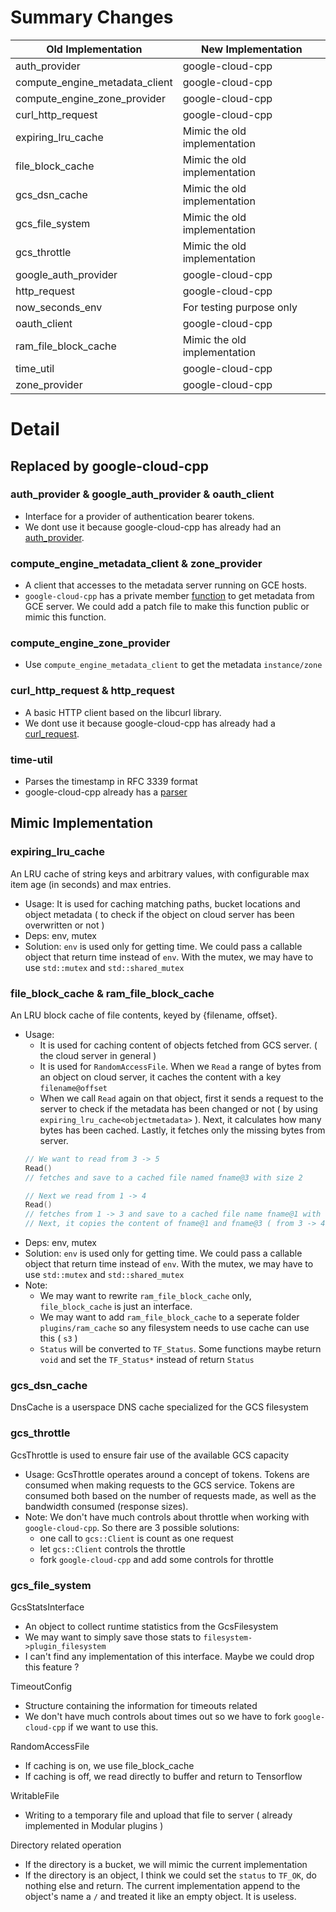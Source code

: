 # Summary Changes
| Old Implementation  | New Implementation  |
|---|---|
| auth_provider | google-cloud-cpp |
| compute_engine_metadata_client | google-cloud-cpp |
| compute_engine_zone_provider | google-cloud-cpp | 
| curl_http_request | google-cloud-cpp |
| expiring_lru_cache | Mimic the old implementation |
| file_block_cache | Mimic the old implementation |
| gcs_dsn_cache | Mimic the old implementation |
| gcs_file_system | Mimic the old implementation |
| gcs_throttle | Mimic the old implementation |
| google_auth_provider | google-cloud-cpp |
| http_request | google-cloud-cpp |
| now_seconds_env | For testing purpose only |
| oauth_client | google-cloud-cpp |
| ram_file_block_cache | Mimic the old implementation |
| time_util | google-cloud-cpp |
| zone_provider | google-cloud-cpp |

# Detail 
## Replaced by google-cloud-cpp
### auth_provider & google_auth_provider & oauth_client
- Interface for a provider of authentication bearer tokens.
- We dont use it because google-cloud-cpp has already had an [auth_provider](https://github.com/googleapis/google-cloud-cpp/tree/ef8b727da2f8c5fc49bc4c7ccaaefe862b41d367/google/cloud/storage/oauth2).
### compute_engine_metadata_client & zone_provider
- A client that accesses to the metadata server running on GCE hosts.
- `google-cloud-cpp` has a private member [function](https://github.com/googleapis/google-cloud-cpp/blob/ef8b727da2f8c5fc49bc4c7ccaaefe862b41d367/google/cloud/storage/oauth2/compute_engine_credentials.h#L132) to get metadata from GCE server. We could add a patch file to make this function public or mimic this function.

### compute_engine_zone_provider
- Use `compute_engine_metadata_client` to get the metadata `instance/zone`

### curl_http_request & http_request
- A basic HTTP client based on the libcurl library.
- We dont use it because google-cloud-cpp has already had a [curl_request](https://github.com/googleapis/google-cloud-cpp/blob/ef8b727da2f8c5fc49bc4c7ccaaefe862b41d367/google/cloud/storage/internal/curl_request.h).

### time-util
- Parses the timestamp in RFC 3339 format
- google-cloud-cpp already has a [parser](https://github.com/googleapis/google-cloud-cpp/blob/6fcdc362757d7743e4edf34143e5ac4eaa6b5a85/google/cloud/internal/parse_rfc3339.h)

## Mimic Implementation
### expiring_lru_cache
An LRU cache of string keys and arbitrary values, with configurable max item age (in seconds) and max entries.
- Usage: It is used for caching matching paths, bucket locations and object metadata ( to check if the object on cloud server has been overwritten or not )
- Deps: env, mutex
- Solution: `env` is used only for getting time. We could pass a callable object that return time instead of `env`. With the mutex, we may have to use `std::mutex` and `std::shared_mutex`

### file_block_cache & ram_file_block_cache
An LRU block cache of file contents, keyed by {filename, offset}.
- Usage: 
  + It is used for caching content of objects fetched from GCS server. ( the cloud server in general )
  + It is used for `RandomAccessFile`. When we `Read` a range of bytes from an object on cloud server, it caches the content with a key `filename@offset`
  + When we call `Read` again on that object, first it sends a request to the server to check if the metadata has been changed or not ( by using `expiring_lru_cache<objectmetadata>` ). Next, it calculates how many bytes has been cached. Lastly, it fetches only the missing bytes from server.
  ```cpp
  // We want to read from 3 -> 5
  Read() 
  // fetches and save to a cached file named fname@3 with size 2

  // Next we read from 1 -> 4
  Read() 
  // fetches from 1 -> 3 and save to a cached file name fname@1 with size 2
  // Next, it copies the content of fname@1 and fname@3 ( from 3 -> 4 ) to the result
  ```
- Deps: env, mutex
- Solution: `env` is used only for getting time. We could pass a callable object that return time instead of `env`. With the mutex, we may have to use `std::mutex` and `std::shared_mutex`
- Note:
  + We may want to rewrite `ram_file_block_cache` only, `file_block_cache` is just an interface.
  + We may want to add `ram_file_block_cache` to a seperate folder `plugins/ram_cache` so any filesystem needs to use cache can use this ( `s3` )
  + `Status` will be converted to `TF_Status`. Some functions maybe return  `void` and set the `TF_Status*` instead of return `Status`

### gcs_dsn_cache
DnsCache is a userspace DNS cache specialized for the GCS filesystem

### gcs_throttle
GcsThrottle is used to ensure fair use of the available GCS capacity
- Usage: GcsThrottle operates around a concept of tokens. Tokens are consumed when making requests to the GCS service. Tokens are consumed both based on the number of requests made, as well as the bandwidth consumed (response sizes).
- Note: We don't have much controls about throttle when working with `google-cloud-cpp`. So there are 3 possible solutions:
  + one call to `gcs::Client` is count as one request
  + let `gcs::Client` controls the throttle
  + fork `google-cloud-cpp` and add some controls for throttle

### gcs_file_system
GcsStatsInterface
- An object to collect runtime statistics from the GcsFilesystem
- We may want to simply save those stats to `filesystem->plugin_filesystem`
- I can't find any implementation of this interface. Maybe we could drop this feature ?

TimeoutConfig
- Structure containing the information for timeouts related
-  We don't have much controls about times out so we have to fork `google-cloud-cpp` if we want to use this.

RandomAccessFile
- If caching is on, we use file_block_cache
- If caching is off, we read directly to buffer and return to Tensorflow

WritableFile
- Writing to a temporary file and upload that file to server ( already implemented in Modular plugins )

Directory related operation
- If the directory is a bucket, we will mimic the current implementation
- If the directory is an object, I think we could set the `status` to `TF_OK`, do nothing else and return. The current implementation append to the object's name a `/` and treated it like an empty object. It is useless.